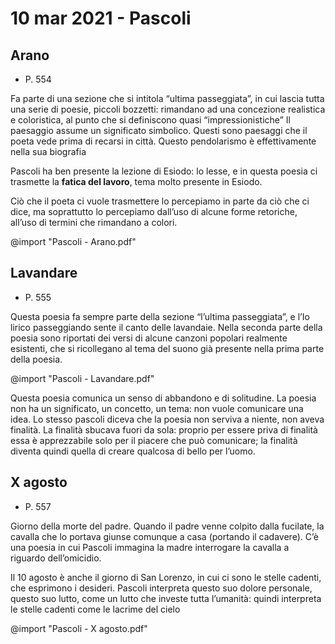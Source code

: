 # 10 mar 2021 - Pascoli
## Arano
* P. 554

Fa parte di una sezione che si intitola “ultima passeggiata”, in cui lascia tutta una serie di poesie, piccoli bozzetti: rimandano ad una concezione realistica e coloristica, al punto che si definiscono quasi “impressionistiche”
Il paesaggio assume un significato simbolico.
Questi sono paesaggi che il poeta vede prima di recarsi in città.
Questo pendolarismo è effettivamente nella sua biografia

Pascoli ha ben presente la lezione di Esiodo: lo lesse, e in questa poesia ci trasmette la **fatica del lavoro**, tema molto presente in Esiodo.

Ciò che il poeta ci vuole trasmettere lo percepiamo in parte da ciò che ci dice, ma soprattutto lo percepiamo dall’uso di alcune forme retoriche, all’uso di termini che rimandano a colori.

@import "Pascoli - Arano.pdf"

## Lavandare
* P. 555

Questa poesia fa sempre parte della sezione “l’ultima passeggiata”, e l’Io lirico passeggiando sente il canto delle lavandaie.
Nella seconda parte della poesia sono riportati dei versi di alcune canzoni popolari realmente esistenti, che si ricollegano al tema del suono già presente nella prima parte della poesia.

@import "Pascoli - Lavandare.pdf"

Questa poesia comunica un senso di abbandono e di solitudine. La poesia non ha un significato, un concetto, un tema: non vuole comunicare una idea.
Lo stesso pascoli diceva che la poesia non serviva a niente, non aveva finalità. La finalità sbucava fuori da sola: proprio per essere priva di finalità essa è apprezzabile solo per il piacere che può comunicare; la finalità diventa quindi quella di creare qualcosa di bello per l’uomo.

## X agosto
* P. 557

Giorno della morte del padre.
Quando il padre venne colpito dalla fucilate, la cavalla che lo portava giunse comunque a casa (portando il cadavere).
C’è una poesia in cui Pascoli immagina la madre interrogare la cavalla a riguardo dell’omicidio.

Il 10 agosto è anche il giorno di San Lorenzo, in cui ci sono le stelle cadenti, che esprimono i desideri.
Pascoli interpreta questo suo dolore personale, questo suo lutto, come un lutto che investe tutta l’umanità: quindi interpreta le stelle cadenti come le lacrime del cielo

@import "Pascoli - X agosto.pdf"
